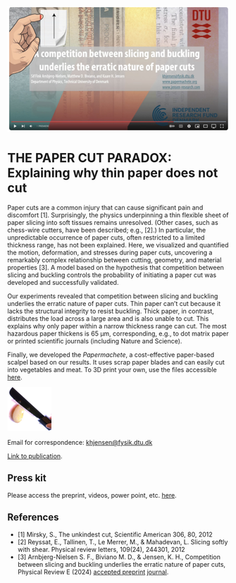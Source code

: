 [![Everything Is AWESOME](img/yt.jpg)](https://www.youtube.com/watch?v=hObceaZOuxI "Everything Is AWESOME")

# THE PAPER CUT PARADOX: Explaining why thin paper does not cut
Paper cuts are a common injury that can cause significant pain and discomfort [1]. Surprisingly, the physics underpinning a thin flexible sheet of paper slicing into soft tissues remains unresolved. (Other cases, such as chess-wire cutters, have been described; e.g., [2].) In particular, the unpredictable occurrence of paper cuts, often restricted to a limited thickness range, has not been explained. Here, we visualized and quantified the motion, deformation, and stresses during paper cuts, uncovering a remarkably complex relationship between cutting, geometry, and material properties [3]. A model based on the hypothesis that competition between slicing and buckling controls the probability of initiating a paper cut was developed and successfully validated. 


Our experiments revealed that competition between slicing and buckling underlies the erratic nature of paper cuts. Thin paper can’t cut because it lacks the structural integrity to resist buckling. Thick paper, in contrast, distributes the load across a large area and is also unable to cut. This explains why only paper within a narrow thickness range can cut. The most hazardous paper thickens is 65 μm, corresponding, e.g., to dot matrix paper or printed scientific journals (including Nature and Science). 

Finally, we developed the _Papermachete_, a cost-effective paper-based scalpel based on our results. It uses scrap paper blades and can easily cut into vegetables and meat. To 3D print your own, use the files accessible [here](https://github.com/Jensen-Lab/PhysicsOfPaperCuts/tree/main/3DPrint).

<img src="img/papermachete.JPG" width="100" height="100">

Email for correspondence: khjensen@fysik.dtu.dk 

[Link to publication](http://journals.aps.org/pre/accepted/aa072Kc5A071ae0708c39799a466b7d26e3ac2a0e). 

## Press kit
Please access the preprint, videos, power point, etc.  [here](PressKit).

## References
- [1] Mirsky, S., The unkindest cut, Scientific American 306, 80, 2012
- [2] Reyssat, E., Tallinen, T., Le Merrer, M., & Mahadevan, L. Slicing softly with shear. Physical review letters, 109(24), 244301, 2012
- [3] Arnbjerg-Nielsen S. F., Biviano M. D., & Jensen, K. H., Competition between slicing and buckling underlies the erratic nature of paper cuts, Physical Review E (2024) [accepted preprint](PressKit/manuscript.pdf) [journal](http://journals.aps.org/pre/accepted/aa072Kc5A071ae0708c39799a466b7d26e3ac2a0e). 

